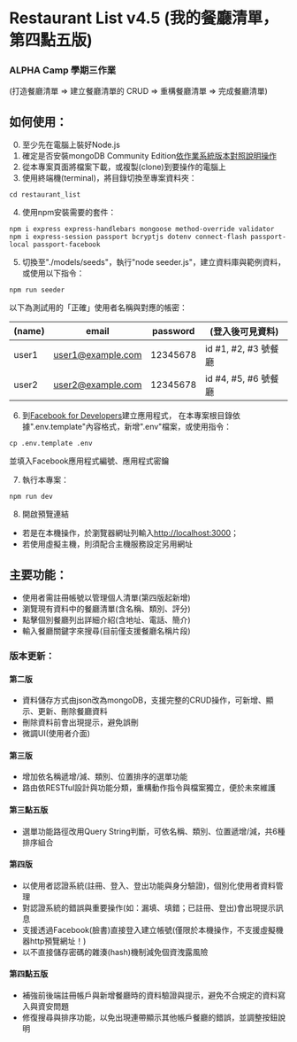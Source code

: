 # Restaurant List v4.5 (我的餐廳清單，第四點五版)

### ALPHA Camp 學期三作業
(打造餐廳清單 => 建立餐廳清單的 CRUD => 重構餐廳清單 => 完成餐廳清單)

## 如何使用：
0. 至少先在電腦上裝好Node.js
1. 確定是否安裝mongoDB Community Edition[依作業系統版本對照說明操作](https://docs.mongodb.com/manual/administration/install-community/)
2. 從本專案頁面將檔案下載，或複製(clone)到要操作的電腦上
3. 使用終端機(terminal)，將目錄切換至專案資料夾：
```
cd restaurant_list
```
4. 使用npm安裝需要的套件：
```
npm i express express-handlebars mongoose method-override validator
npm i express-session passport bcryptjs dotenv connect-flash passport-local passport-facebook
```
5. 切換至"./models/seeds"，執行"node seeder.js"，建立資料庫與範例資料，或使用以下指令：
```
npm run seeder
```
以下為測試用的「正確」使用者名稱與對應的帳密：

|(name) | email              | password | (登入後可見資料)     |
| ------| -------------------| ---------| --------------------|
| user1 | user1@example.com  | 12345678 | id #1, #2, #3 號餐廳 |
| user2 | user2@example.com  | 12345678 | id #4, #5, #6 號餐廳 |
6. 到[Facebook for Developers](https://developers.facebook.com/)建立應用程式，
在本專案根目錄依據".env.template"內容格式，新增".env"檔案，或使用指令：
```
cp .env.template .env
```
並填入Facebook應用程式編號、應用程式密鑰

7. 執行本專案：
```
npm run dev
```
8. 開啟預覽連結
- 若是在本機操作，於瀏覽器網址列輸入[http://localhost:3000](http://localhost:3000)；
- 若使用虛擬主機，則須配合主機服務設定另用網址

## 主要功能：
- 使用者需註冊帳號以管理個人清單(第四版起新增)
- 瀏覽現有資料中的餐廳清單(含名稱、類別、評分)
- 點擊個別餐廳列出詳細介紹(含地址、電話、簡介)
- 輸入餐廳關鍵字來搜尋(目前僅支援餐廳名稱片段)

### 版本更新：
#### 第二版
- 資料儲存方式由json改為mongoDB，支援完整的CRUD操作，可新增、顯示、更新、刪除餐廳資料
- 刪除資料前會出現提示，避免誤刪
- 微調UI(使用者介面)
#### 第三版
- 增加依名稱遞增/減、類別、位置排序的選單功能
- 路由依RESTful設計與功能分類，重構動作指令與檔案獨立，便於未來維護
#### 第三點五版
- 選單功能路徑改用Query String判斷，可依名稱、類別、位置遞增/減，共6種排序組合
#### 第四版
- 以使用者認證系統(註冊、登入、登出功能與身分驗證)，個別化使用者資料管理
- 對認證系統的錯誤與重要操作(如：漏填、填錯；已註冊、登出)會出現提示訊息
- 支援透過Facebook(臉書)直接登入建立帳號(僅限於本機操作，不支援虛擬機器http預覽網址！)
- 以不直接儲存密碼的雜湊(hash)機制減免個資洩露風險
#### 第四點五版
- 補強前後端註冊帳戶與新增餐廳時的資料驗證與提示，避免不合規定的資料寫入與資安問題
- 修復搜尋與排序功能，以免出現連帶顯示其他帳戶餐廳的錯誤，並調整按鈕說明